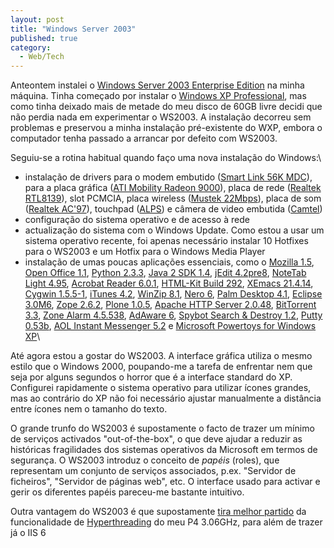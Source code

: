 ```yaml
---
layout: post
title: "Windows Server 2003"
published: true
category:
  - Web/Tech
---
```


Anteontem instalei o [Windows Server 2003 Enterprise Edition] na minha
máquina. Tinha começado por instalar o [Windows XP Professional], mas
como tinha deixado mais de metade do meu disco de 60GB livre decidi que
não perdia nada em experimentar o WS2003. A instalação decorreu sem
problemas e preservou a minha instalação pré-existente do WXP, embora o
computador tenha passado a arrancar por defeito com WS2003.

Seguiu-se a rotina habitual quando faço uma nova instalação do Windows:\

-   instalação de drivers para o modem embutido ([Smart Link 56K MDC]),
    para a placa gráfica ([ATI Mobility Radeon 9000]), placa de rede
    ([Realtek RTL8139]), slot PCMCIA, placa wireless ([Mustek 22Mbps]),
    placa de som ([Realtek AC'97]), touchpad ([ALPS]) e câmera de video
    embutida ([Camtel])
-   configuração do sistema operativo e de acesso à rede
-   actualização do sistema com o Windows Update. Como estou a usar um
    sistema operativo recente, foi apenas necessário instalar 10
    Hotfixes para o WS2003 e um Hotfix para o Windows Media Player
-   instalação de umas poucas aplicações essenciais, como o [Mozilla
    1.5], [Open Office 1.1], [Python 2.3.3], [Java 2 SDK 1.4], [jEdit
    4.2pre8], [NoteTab Light 4.95], [Acrobat Reader 6.0.1], [HTML-Kit
    Build 292], [XEmacs 21.4.14], [Cygwin 1.5.5-1], [iTunes 4.2],
    [WinZip 8.1], [Nero 6], [Palm Desktop 4.1], [Eclipse 3.0M6], [Zope
    2.6.2], [Plone 1.0.5], [Apache HTTP Server 2.0.48], [BitTorrent
    3.3], [Zone Alarm 4.5.538], [AdAware 6], [Spybot Search & Destroy
    1.2], [Putty 0.53b], [AOL Instant Messenger 5.2] e [Microsoft
    Powertoys for Windows XP]\

Até agora estou a gostar do WS2003. A interface gráfica utiliza o mesmo
estilo que o Windows 2000, poupando-me a tarefa de enfrentar nem que
seja por alguns segundos o horror que é a interface standard do XP.
Configurei rapidamente o sistema operativo para utilizar ícones grandes,
mas ao contrário do XP não foi necessário ajustar manualmente a
distância entre ícones nem o tamanho do texto.

O grande trunfo do WS2003 é supostamente o facto de trazer um mínimo de
serviços activados "out-of-the-box", o que deve ajudar a reduzir as
históricas fragilidades dos sistemas operativos da Microsoft em termos
de segurança. O WS2003 introduz o conceito de *papéis* (roles), que
representam um conjunto de serviços associados, p.ex. "Servidor de
ficheiros", "Servidor de páginas web", etc. O interface usado para
activar e gerir os diferentes papéis pareceu-me bastante intuitivo.

Outra vantagem do WS2003 é que supostamente [tira melhor partido] da
funcionalidade de [Hyperthreading] do meu P4 3.06GHz, para além de
trazer já o IIS 6

  [Windows Server 2003 Enterprise Edition]: http://www.microsoft.com/windowsserver2003/evaluation/overview/family.mspx#infamily
  [Windows XP Professional]: http://www.microsoft.com/windowsxp/pro/default.asp
  [Smart Link 56K MDC]: http://www.smlink.com/main/index1.php?ln=en&main_id=16
  [ATI Mobility Radeon 9000]: http://www.ati.com/products/mobilityradeon9000/
  [Realtek RTL8139]: http://www.realtek.com.tw/products/products1-1.aspx?lineid=1
  [Mustek 22Mbps]: http://www.mustek.de/fra_/html/produkte/wlpcmcia22.htm
  [Realtek AC'97]: http://www.realtek.com.tw/products/products1-1.aspx?lineid=5
  [ALPS]: http://www3.alps.co.jp/alpscom/
  [Camtel]: http://www.camtel.com.tw/index.htm
  [Mozilla 1.5]: http://www.mozilla.org/products/mozilla1.x/
  [Open Office 1.1]: http://download.openoffice.org/index.html
  [Python 2.3.3]: http://www.python.org/2.3.3/
  [Java 2 SDK 1.4]: http://java.sun.com/j2se/1.4.2/index.jsp
  [jEdit 4.2pre8]: http://www.jedit.org/index.php?page=download
  [NoteTab Light 4.95]: http://www.notetab.com/ntl.php
  [Acrobat Reader 6.0.1]: http://www.adobe.com/products/acrobat/readstep2.html
  [HTML-Kit Build 292]: http://www.chami.com/html-kit/download/
  [XEmacs 21.4.14]: http://www.xemacs.org/Download/index.html
  [Cygwin 1.5.5-1]: http://www.cygwin.com/
  [iTunes 4.2]: http://www.apple.com/itunes/download/
  [WinZip 8.1]: http://www.winzip.com/
  [Nero 6]: http://www.nero.com/en/index.html
  [Palm Desktop 4.1]: http://www.palmone.com/us/software/desktop/
  [Eclipse 3.0M6]: http://www.eclipse.org/downloads/index.php
  [Zope 2.6.2]: http://www.zope.org/Products/
  [Plone 1.0.5]: http://plone.org/download
  [Apache HTTP Server 2.0.48]: http://httpd.apache.org/download.cgi
  [BitTorrent 3.3]: http://bitconjurer.org/BitTorrent/download.html
  [Zone Alarm 4.5.538]: http://www.zonelabs.com/store/content/company/products/znalm/freeDownload.jsp?lid=zadb_zadown
  [AdAware 6]: http://www.lavasoftusa.com/support/download/
  [Spybot Search & Destroy 1.2]: http://www.safer-networking.org/index.php?page=download
  [Putty 0.53b]: http://www.chiark.greenend.org.uk/~sgtatham/putty/download.html
  [AOL Instant Messenger 5.2]: http://www.aim.com/get_aim/win/latest_win.adp
  [Microsoft Powertoys for Windows XP]: http://www.microsoft.com/windowsxp/pro/downloads/powertoys.asp
  [tira melhor partido]: http://www.microsoft.com/windows2000/server/evaluation/performance/reports/hyperthread.asp
  [Hyperthreading]: http://www.intel.com/technology/hyperthread/
